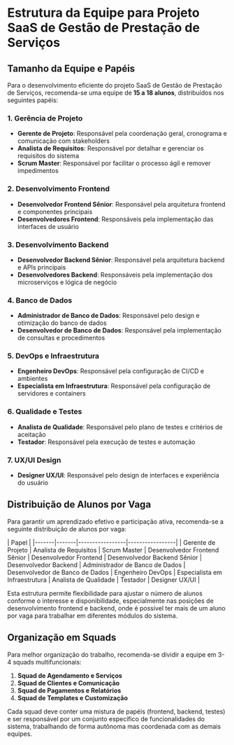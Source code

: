 # Estrutura da Equipe para Projeto SaaS de Gestão de Prestação de Serviços

## Tamanho da Equipe e Papéis

Para o desenvolvimento eficiente do projeto SaaS de Gestão de Prestação de Serviços, recomenda-se uma equipe de **15 a 18 alunos**, distribuídos nos seguintes papéis:

### 1. Gerência de Projeto 

- **Gerente de Projeto**: Responsável pela coordenação geral, cronograma e comunicação com stakeholders
- **Analista de Requisitos**: Responsável por detalhar e gerenciar os requisitos do sistema
- **Scrum Master**: Responsável por facilitar o processo ágil e remover impedimentos

### 2. Desenvolvimento Frontend

- **Desenvolvedor Frontend Sênior**: Responsável pela arquitetura frontend e componentes principais
- **Desenvolvedores Frontend**: Responsáveis pela implementação das interfaces de usuário

### 3. Desenvolvimento Backend

- **Desenvolvedor Backend Sênior**: Responsável pela arquitetura backend e APIs principais
- **Desenvolvedores Backend**: Responsáveis pela implementação dos microserviços e lógica de negócio

### 4. Banco de Dados

- **Administrador de Banco de Dados**: Responsável pelo design e otimização do banco de dados
- **Desenvolvedor de Banco de Dados**: Responsável pela implementação de consultas e procedimentos

### 5. DevOps e Infraestrutura

- **Engenheiro DevOps**: Responsável pela configuração de CI/CD e ambientes
- **Especialista em Infraestrutura**: Responsável pela configuração de servidores e containers

### 6. Qualidade e Testes

- **Analista de Qualidade**: Responsável pelo plano de testes e critérios de aceitação
- **Testador**: Responsável pela execução de testes e automação

### 7. UX/UI Design

- **Designer UX/UI**: Responsável pelo design de interfaces e experiência do usuário

## Distribuição de Alunos por Vaga

Para garantir um aprendizado efetivo e participação ativa, recomenda-se a seguinte distribuição de alunos por vaga:

| Papel | 
|-------|-------|-----------------|-----------------|
| Gerente de Projeto 
| Analista de Requisitos 
| Scrum Master 
| Desenvolvedor Frontend Sênior 
| Desenvolvedor Frontend 
| Desenvolvedor Backend Sênior 
| Desenvolvedor Backend 
| Administrador de Banco de Dados 
| Desenvolvedor de Banco de Dados 
| Engenheiro DevOps 
| Especialista em Infraestrutura 
| Analista de Qualidade 
| Testador 
| Designer UX/UI 
| 

Esta estrutura permite flexibilidade para ajustar o número de alunos conforme o interesse e disponibilidade, especialmente nas posições de desenvolvimento frontend e backend, onde é possível ter mais de um aluno por vaga para trabalhar em diferentes módulos do sistema.

## Organização em Squads

Para melhor organização do trabalho, recomenda-se dividir a equipe em 3-4 squads multifuncionais:

1. **Squad de Agendamento e Serviços**
2. **Squad de Clientes e Comunicação**
3. **Squad de Pagamentos e Relatórios**
4. **Squad de Templates e Customização**

Cada squad deve conter uma mistura de papéis (frontend, backend, testes) e ser responsável por um conjunto específico de funcionalidades do sistema, trabalhando de forma autônoma mas coordenada com as demais equipes.
